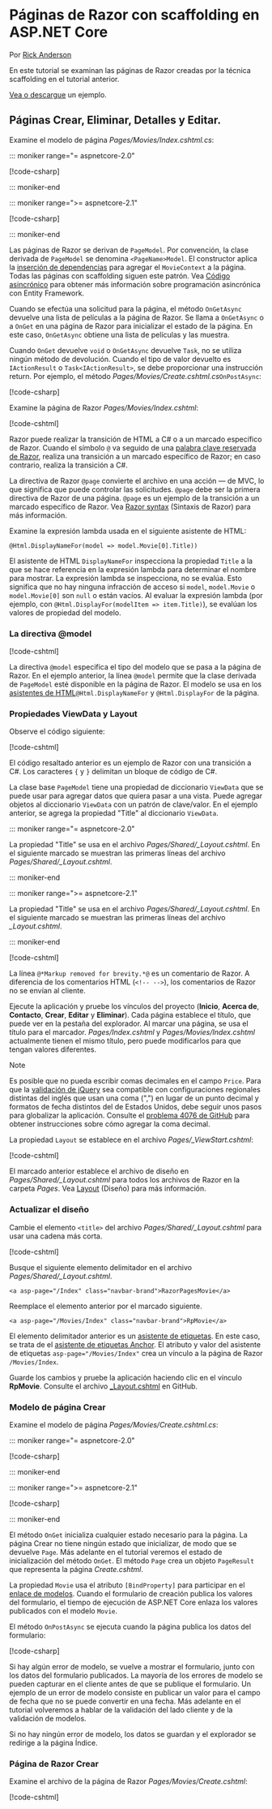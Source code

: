 # <a name="scaffolded-razor-pages-in-aspnet-core"></a>Páginas de Razor con scaffolding en ASP.NET Core

Por [Rick Anderson](https://twitter.com/RickAndMSFT)

En este tutorial se examinan las páginas de Razor creadas por la técnica scaffolding en el tutorial anterior. 

[Vea o descargue](https://github.com/aspnet/Docs/tree/master/aspnetcore/tutorials/razor-pages/razor-pages-start/sample/RazorPagesMovie21) un ejemplo.

## <a name="the-create-delete-details-and-edit-pages"></a>Páginas Crear, Eliminar, Detalles y Editar.

Examine el modelo de página *Pages/Movies/Index.cshtml.cs*:

::: moniker range="= aspnetcore-2.0"

[!code-csharp[](~/tutorials/razor-pages/razor-pages-start/snapshot_sample/RazorPagesMovie/Pages/Movies/Index.cshtml.cs)]

::: moniker-end

::: moniker range=">= aspnetcore-2.1"

[!code-csharp[](~/tutorials/razor-pages/razor-pages-start/snapshot_sample/RazorPagesMovie/Pages/Movies/Index21.cshtml.cs)]

::: moniker-end

Las páginas de Razor se derivan de `PageModel`. Por convención, la clase derivada de `PageModel` se denomina `<PageName>Model`. El constructor aplica la [inserción de dependencias](xref:fundamentals/dependency-injection) para agregar el `MovieContext` a la página. Todas las páginas con scaffolding siguen este patrón. Vea [Código asincrónico](xref:data/ef-rp/intro#asynchronous-code) para obtener más información sobre programación asincrónica con Entity Framework.

Cuando se efectúa una solicitud para la página, el método `OnGetAsync` devuelve una lista de películas a la página de Razor. Se llama a `OnGetAsync` o a `OnGet` en una página de Razor para inicializar el estado de la página. En este caso, `OnGetAsync` obtiene una lista de películas y las muestra.

Cuando `OnGet` devuelve `void` o `OnGetAsync` devuelve `Task`, no se utiliza ningún método de devolución. Cuando el tipo de valor devuelto es `IActionResult` o `Task<IActionResult>`, se debe proporcionar una instrucción return. Por ejemplo, el método *Pages/Movies/Create.cshtml.cs*`OnPostAsync`:

[!code-csharp[](~/tutorials/razor-pages/razor-pages-start/sample/RazorPagesMovie21/Pages/Movies/Create.cshtml.cs?name=snippet)]

<a name="index"></a> Examine la página de Razor *Pages/Movies/Index.cshtml*:

[!code-cshtml[](~/tutorials/razor-pages/razor-pages-start/snapshot_sample/RazorPagesMovie/Pages/Movies/Index.cshtml)]

Razor puede realizar la transición de HTML a C# o a un marcado específico de Razor. Cuando el símbolo `@` va seguido de una [palabra clave reservada de Razor](xref:mvc/views/razor#razor-reserved-keywords), realiza una transición a un marcado específico de Razor; en caso contrario, realiza la transición a C#.

La directiva de Razor `@page` convierte el archivo en una acción &mdash; de MVC, lo que significa que puede controlar las solicitudes. `@page` debe ser la primera directiva de Razor de una página. `@page` es un ejemplo de la transición a un marcado específico de Razor. Vea [Razor syntax](xref:mvc/views/razor#razor-syntax) (Sintaxis de Razor) para más información.

Examine la expresión lambda usada en el siguiente asistente de HTML:

```cshtml
@Html.DisplayNameFor(model => model.Movie[0].Title))
```

El asistente de HTML `DisplayNameFor` inspecciona la propiedad `Title` a la que se hace referencia en la expresión lambda para determinar el nombre para mostrar. La expresión lambda se inspecciona, no se evalúa. Esto significa que no hay ninguna infracción de acceso si `model`, `model.Movie` o `model.Movie[0]` son `null` o están vacíos. Al evaluar la expresión lambda (por ejemplo, con `@Html.DisplayFor(modelItem => item.Title)`), se evalúan los valores de propiedad del modelo.

<a name="md"></a>
### <a name="the-model-directive"></a>La directiva @model 

[!code-cshtml[](~/tutorials/razor-pages/razor-pages-start/snapshot_sample/RazorPagesMovie/Pages/Movies/Index.cshtml?range=1-2&highlight=2)]

La directiva `@model` especifica el tipo del modelo que se pasa a la página de Razor. En el ejemplo anterior, la línea `@model` permite que la clase derivada de `PageModel` esté disponible en la página de Razor. El modelo se usa en los [asistentes de HTML](/aspnet/mvc/overview/older-versions-1/views/creating-custom-html-helpers-cs#understanding-html-helpers)`@Html.DisplayNameFor` y `@Html.DisplayFor` de la página.

<!-- why don't xref links work?
[HTML Helpers 2](xref:aspnet/mvc/overview/older-versions-1/views/creating-custom-html-helpers-cs)
-->

<a name="vd"></a>
### Propiedades ViewData y Layout

Observe el código siguiente:

[!code-cshtml[](~/tutorials/razor-pages/razor-pages-start/snapshot_sample/RazorPagesMovie/Pages/Movies/Index.cshtml?range=1-6&highlight=4-999)]

El código resaltado anterior es un ejemplo de Razor con una transición a C#. Los caracteres `{` y `}` delimitan un bloque de código de C#.

La clase base `PageModel` tiene una propiedad de diccionario `ViewData` que se puede usar para agregar datos que quiera pasar a una vista. Puede agregar objetos al diccionario `ViewData` con un patrón de clave/valor. En el ejemplo anterior, se agrega la propiedad "Title" al diccionario `ViewData`. 

::: moniker range="= aspnetcore-2.0"

La propiedad "Title" se usa en el archivo *Pages/Shared/_Layout.cshtml*. En el siguiente marcado se muestran las primeras líneas del archivo *Pages/Shared/_Layout.cshtml*.

::: moniker-end

::: moniker range=">= aspnetcore-2.1"

La propiedad "Title" se usa en el archivo *Pages/Shared/_Layout.cshtml*. En el siguiente marcado se muestran las primeras líneas del archivo *_Layout.cshtml*.

::: moniker-end

[!code-cshtml[](~/tutorials/razor-pages/razor-pages-start/snapshot_sample/RazorPagesMovie/Pages/NU/_Layout1.cshtml?highlight=6-999)]

La línea `@*Markup removed for brevity.*@` es un comentario de Razor. A diferencia de los comentarios HTML (`<!-- -->`), los comentarios de Razor no se envían al cliente.

Ejecute la aplicación y pruebe los vínculos del proyecto (**Inicio**, **Acerca de**, **Contacto**, **Crear**, **Editar** y **Eliminar**). Cada página establece el título, que puede ver en la pestaña del explorador. Al marcar una página, se usa el título para el marcador. *Pages/Index.cshtml* y *Pages/Movies/Index.cshtml* actualmente tienen el mismo título, pero puede modificarlos para que tengan valores diferentes.

> [!NOTE]
> Es posible que no pueda escribir comas decimales en el campo `Price`. Para que la [validación de jQuery](https://jqueryvalidation.org/) sea compatible con configuraciones regionales distintas del inglés que usan una coma (",") en lugar de un punto decimal y formatos de fecha distintos del de Estados Unidos, debe seguir unos pasos para globalizar la aplicación. Consulte el [problema 4076 de GitHub](https://github.com/aspnet/Docs/issues/4076#issuecomment-326590420) para obtener instrucciones sobre cómo agregar la coma decimal.

La propiedad `Layout` se establece en el archivo *Pages/_ViewStart.cshtml*:

[!code-cshtml[](~/tutorials/razor-pages/razor-pages-start/sample/RazorPagesMovie/Pages/_ViewStart.cshtml)]

El marcado anterior establece el archivo de diseño en *Pages/Shared/_Layout.cshtml* para todos los archivos de Razor en la carpeta *Pages*. Vea [Layout](xref:razor-pages/index#layout) (Diseño) para más información.

### <a name="update-the-layout"></a>Actualizar el diseño

Cambie el elemento `<title>` del archivo *Pages/Shared/_Layout.cshtml* para usar una cadena más corta.

[!code-cshtml[](~/tutorials/razor-pages/razor-pages-start/sample/RazorPagesMovie/Pages/_Layout.cshtml?range=1-6&highlight=6)]

Busque el siguiente elemento delimitador en el archivo *Pages/Shared/_Layout.cshtml*.

```cshtml
<a asp-page="/Index" class="navbar-brand">RazorPagesMovie</a>
```
Reemplace el elemento anterior por el marcado siguiente.

```cshtml
<a asp-page="/Movies/Index" class="navbar-brand">RpMovie</a>
```

El elemento delimitador anterior es un [asistente de etiquetas](xref:mvc/views/tag-helpers/intro). En este caso, se trata de el [asistente de etiquetas Anchor](xref:mvc/views/tag-helpers/builtin-th/anchor-tag-helper). El atributo y valor del asistente de etiquetas `asp-page="/Movies/Index"` crea un vínculo a la página de Razor `/Movies/Index`.

Guarde los cambios y pruebe la aplicación haciendo clic en el vínculo **RpMovie**. Consulte el archivo [_Layout.cshtml](https://github.com/aspnet/Docs/blob/master/aspnetcore/tutorials/razor-pages/razor-pages-start/sample/RazorPagesMovie/Pages/Shared/_Layout.cshtml) en GitHub.

### <a name="the-create-page-model"></a>Modelo de página Crear

Examine el modelo de página *Pages/Movies/Create.cshtml.cs*:

::: moniker range="= aspnetcore-2.0"

[!code-csharp[](~/tutorials/razor-pages/razor-pages-start/snapshot_sample/RazorPagesMovie/Pages/Movies/Create.cshtml.cs?name=snippetALL)]

::: moniker-end

::: moniker range=">= aspnetcore-2.1"

[!code-csharp[](~/tutorials/razor-pages/razor-pages-start/snapshot_sample/RazorPagesMovie/Pages/Movies/Create21.cshtml.cs?name=snippetALL)]

::: moniker-end


El método `OnGet` inicializa cualquier estado necesario para la página. La página Crear no tiene ningún estado que inicializar, de modo que se devuelve `Page`. Más adelante en el tutorial veremos el estado de inicialización del método `OnGet`. El método `Page` crea un objeto `PageResult` que representa la página *Create.cshtml*.

La propiedad `Movie` usa el atributo `[BindProperty]` para participar en el [enlace de modelos](xref:mvc/models/model-binding). Cuando el formulario de creación publica los valores del formulario, el tiempo de ejecución de ASP.NET Core enlaza los valores publicados con el modelo `Movie`.

El método `OnPostAsync` se ejecuta cuando la página publica los datos del formulario:

[!code-csharp[](~/tutorials/razor-pages/razor-pages-start/snapshot_sample/RazorPagesMovie/Pages/Movies/Create.cshtml.cs?name=snippetPost)]

Si hay algún error de modelo, se vuelve a mostrar el formulario, junto con los datos del formulario publicados. La mayoría de los errores de modelo se pueden capturar en el cliente antes de que se publique el formulario. Un ejemplo de un error de modelo consiste en publicar un valor para el campo de fecha que no se puede convertir en una fecha. Más adelante en el tutorial volveremos a hablar de la validación del lado cliente y de la validación de modelos.

Si no hay ningún error de modelo, los datos se guardan y el explorador se redirige a la página Índice.

### <a name="the-create-razor-page"></a>Página de Razor Crear

Examine el archivo de la página de Razor *Pages/Movies/Create.cshtml*:

[!code-cshtml[](~/tutorials/razor-pages/razor-pages-start/snapshot_sample/RazorPagesMovie/Pages/Movies/Create.cshtml)]

<!--
Visual Studio displays the `<form method="post">` tag in a distinctive font used for Tag Helpers. The `<form method="post">` element is a [Form Tag Helper](xref:mvc/views/working-with-forms#the-form-tag-helper). The Form Tag Helper automatically includes an [antiforgery token](xref:security/anti-request-forgery).


![VS17 view of Create.cshtml page](page/_static/th.png)
-->
